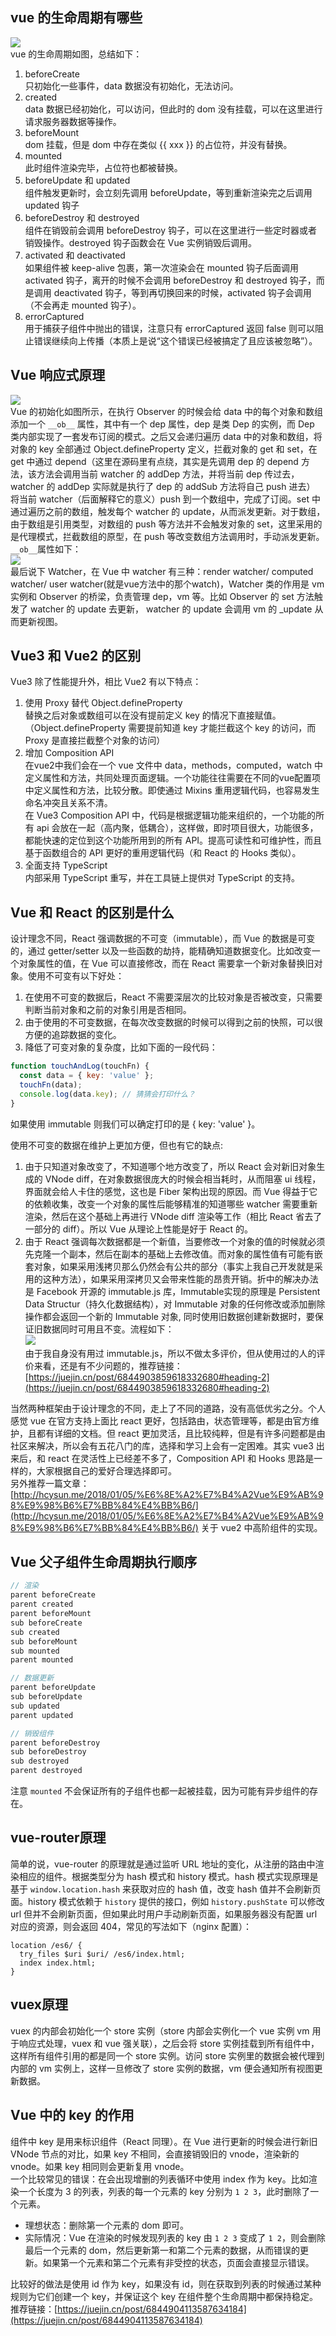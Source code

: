 ## vue 的生命周期有哪些
![](./images/vue_lifecycle.png)  
vue 的生命周期如图，总结如下：
1. beforeCreate  
只初始化一些事件，data 数据没有初始化，无法访问。
2. created  
data 数据已经初始化，可以访问，但此时的 dom 没有挂载，可以在这里进行请求服务器数据等操作。
3. beforeMount  
dom 挂载，但是 dom 中存在类似 {{ xxx }} 的占位符，并没有替换。
4. mounted  
此时组件渲染完毕，占位符也都被替换。
5. beforeUpdate 和 updated  
组件触发更新时，会立刻先调用 beforeUpdate，等到重新渲染完之后调用 updated 钩子
6. beforeDestroy 和 destroyed  
组件在销毁前会调用 beforeDestroy 钩子，可以在这里进行一些定时器或者销毁操作。destroyed 钩子函数会在 Vue 实例销毁后调用。
7. activated 和 deactivated  
如果组件被 keep-alive 包裹，第一次渲染会在 mounted 钩子后面调用 activated 钩子，离开的时候不会调用 beforeDestroy 和 destroyed 钩子，而是调用 deactivated 钩子，等到再切换回来的时候，activated 钩子会调用（不会再走 mounted 钩子）。
8. errorCaptured  
用于捕获子组件中抛出的错误，注意只有 errorCaptured 返回 false 则可以阻止错误继续向上传播（本质上是说“这个错误已经被搞定了且应该被忽略”）。
## Vue 响应式原理
![](./images/vue_init_process.png)  
Vue 的初始化如图所示，在执行 Observer 的时候会给 data 中的每个对象和数组添加一个 `__ob__` 属性，其中有一个 dep 属性，dep 是类 Dep 的实例，而 Dep 类内部实现了一套发布订阅的模式。之后又会递归遍历 data 中的对象和数组，将对象的 key 全部通过 Object.defineProperty 定义，拦截对象的 get 和 set，在 get 中通过 depend（这里在源码里有点绕，其实是先调用 dep 的 depend 方法，该方法会调用当前 watcher 的 addDep 方法，并将当前 dep 传过去，watcher 的 addDep 实际就是执行了 dep 的 addSub 方法将自己 push 进去） 将当前 watcher（后面解释它的意义）push 到一个数组中，完成了订阅。set 中通过遍历之前的数组，触发每个 watcher 的 update，从而派发更新。对于数组，由于数组是引用类型，对数组的 push 等方法并不会触发对象的 set，这里采用的是代理模式，拦截数组的原型，在 push 等改变数组方法调用时，手动派发更新。
`__ob__`属性如下：  
![](./images/vue_ob_data.png)  
最后说下 Watcher，在 Vue 中 watcher 有三种：render watcher/ computed watcher/ user watcher(就是vue方法中的那个watch)，Watcher 类的作用是 vm 实例和 Observer 的桥梁，负责管理 dep，vm 等。比如 Observer 的 set 方法触发了 watcher 的 update 去更新， watcher 的 update 会调用 vm 的 _update 从而更新视图。

## Vue3 和 Vue2 的区别
Vue3 除了性能提升外，相比 Vue2 有以下特点：  
1. 使用 Proxy 替代 Object.defineProperty  
替换之后对象或数组可以在没有提前定义 key 的情况下直接赋值。（Object.defineProperty 需要提前知道 key 才能拦截这个 key 的访问，而 Proxy 是直接拦截整个对象的访问）
2. 增加 Composition API  
在vue2中我们会在一个 vue 文件中 data，methods，computed，watch 中定义属性和方法，共同处理页面逻辑。一个功能往往需要在不同的vue配置项中定义属性和方法，比较分散。即使通过 Mixins 重用逻辑代码，也容易发生命名冲突且关系不清。  
在 Vue3 Composition API 中，代码是根据逻辑功能来组织的，一个功能的所有 api 会放在一起（高内聚，低耦合），这样做，即时项目很大，功能很多，都能快速的定位到这个功能所用到的所有 API。提高可读性和可维护性，而且基于函数组合的 API 更好的重用逻辑代码（和 React 的 Hooks 类似）。
3. 全面支持 TypeScript  
内部采用 TypeScript 重写，并在工具链上提供对 TypeScript 的支持。

## Vue 和 React 的区别是什么
设计理念不同，React 强调数据的不可变（immutable），而 Vue 的数据是可变的，通过 getter/setter 以及一些函数的劫持，能精确知道数据变化。比如改变一个对象属性的值，在 Vue 可以直接修改，而在 React 需要拿一个新对象替换旧对象。使用不可变有以下好处：  
1. 在使用不可变的数据后，React 不需要深层次的比较对象是否被改变，只需要判断当前对象和之前的对象引用是否相同。
2. 由于使用的不可变数据，在每次改变数据的时候可以得到之前的快照，可以很方便的追踪数据的变化。  
3. 降低了可变对象的复杂度，比如下面的一段代码：
```js
function touchAndLog(touchFn) {
  const data = { key: 'value' };
  touchFn(data);
  console.log(data.key); // 猜猜会打印什么？
}
```
如果使用 immutable 则我们可以确定打印的是 { key: 'value' }。


使用不可变的数据在维护上更加方便，但也有它的缺点:  
1. 由于只知道对象改变了，不知道哪个地方改变了，所以 React 会对新旧对象生成的 VNode diff，在对象数据很庞大的时候会相当耗时，从而阻塞 ui 线程，界面就会给人卡住的感觉，这也是 Fiber 架构出现的原因。而 Vue 得益于它的依赖收集，改变一个对象的属性后能够精准的知道哪些 watcher 需要重新渲染，然后在这个基础上再进行 VNode diff 渲染等工作（相比 React 省去了一部分的 diff）。所以 Vue 从理论上性能是好于 React 的。  
2. 由于 React 强调每次数据都是一个新值，当要修改一个对象的值的时候就必须先克隆一个副本，然后在副本的基础上去修改值。而对象的属性值有可能有嵌套对象，如果采用浅拷贝那么仍然会有公共的部分（事实上我自己开发就是采用的这种方法），如果采用深拷贝又会带来性能的昂贵开销。折中的解决办法是 Facebook 开源的 immutable.js 库，Immutable实现的原理是 Persistent Data Structur（持久化数据结构），对 Immutable 对象的任何修改或添加删除操作都会返回一个新的 Immutable 对象, 同时使用旧数据创建新数据时，要保证旧数据同时可用且不变。流程如下：  
![](./images/immutable_create.gif)  
由于我自身没有用过 immutable.js，所以不做太多评价，但从使用过的人的评价来看，还是有不少问题的，推荐链接：[https://juejin.cn/post/6844903859618332680#heading-2](https://juejin.cn/post/6844903859618332680#heading-2)

当然两种框架由于设计理念的不同，走上了不同的道路，没有高低优劣之分。个人感觉 vue 在官方支持上面比 react 更好，包括路由，状态管理等，都是由官方维护，且都有详细的文档。但 react 更加灵活，且比较纯粹，但是有许多问题都是由社区来解决，所以会有五花八门的库，选择和学习上会有一定困难。其实 vue3 出来后，和 react 在灵活性上已经差不多了，Composition API 和 Hooks 思路是一样的，大家根据自己的爱好合理选择即可。  
另外推荐一篇文章：[http://hcysun.me/2018/01/05/%E6%8E%A2%E7%B4%A2Vue%E9%AB%98%E9%98%B6%E7%BB%84%E4%BB%B6/](http://hcysun.me/2018/01/05/%E6%8E%A2%E7%B4%A2Vue%E9%AB%98%E9%98%B6%E7%BB%84%E4%BB%B6/) 关于 vue2 中高阶组件的实现。  

## Vue 父子组件生命周期执行顺序

```js
// 渲染
parent beforeCreate
parent created
parent beforeMount
sub beforeCreate
sub created
sub beforeMount
sub mounted
parent mounted

// 数据更新
parent beforeUpdate
sub beforeUpdate
sub updated
parent updated

// 销毁组件
parent beforeDestroy
sub beforeDestroy
sub destroyed
parent destroyed

```
注意 `mounted` 不会保证所有的子组件也都一起被挂载，因为可能有异步组件的存在。

## vue-router原理
简单的说，vue-router 的原理就是通过监听 URL 地址的变化，从注册的路由中渲染相应的组件。根据类型分为 hash 模式和 history 模式。hash 模式实现原理是基于 `window.location.hash` 来获取对应的 hash 值，改变 hash 值并不会刷新页面。history 模式依赖于 `history` 提供的接口，例如 `history.pushState` 可以修改 url 但并不会刷新页面，但如果此时用户手动刷新页面，如果服务器没有配置 url 对应的资源，则会返回 404，常见的写法如下（nginx 配置）：
```
location /es6/ {
  try_files $uri $uri/ /es6/index.html;
  index index.html;
}
```

## vuex原理
vuex 的内部会初始化一个 store 实例（store 内部会实例化一个 vue 实例 vm 用于响应式处理，vuex 和 vue 强关联），之后会将 store 实例挂载到所有组件中，这样所有组件引用的都是同一个 store 实例。访问 store 实例里的数据会被代理到内部的 vm 实例上，这样一旦修改了 store 实例的数据，vm 便会通知所有视图更新数据。

## Vue 中的 key 的作用
组件中 key 是用来标识组件（React 同理）。在 Vue 进行更新的时候会进行新旧 VNode 节点的对比，如果 key 不相同，会直接销毁旧的 vnode，渲染新的 vnode。如果 key 相同则会更新复用 vnode。  
一个比较常见的错误：在会出现增删的列表循环中使用 index 作为 key。比如渲染一个长度为 3 的列表，列表的每一个元素的 key 分别为 `1 2 3`，此时删除了一个元素。  
+ 理想状态：删除第一个元素的 dom 即可。  
+ 实际情况：Vue 在渲染的时候发现列表的 key 由 `1 2 3` 变成了 `1 2`，则会删除最后一个元素的 dom，然后更新第一和第二个元素的数据，从而错误的更新。如果第一个元素和第二个元素有非受控的状态，页面会直接显示错误。  

比较好的做法是使用 id 作为 key，如果没有 id，则在获取到列表的时候通过某种规则为它们创建一个 key，并保证这个 key 在组件整个生命周期中都保持稳定。  
推荐链接：[https://juejin.cn/post/6844904113587634184](https://juejin.cn/post/6844904113587634184)